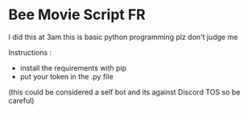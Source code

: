 # Bee Movie Script FR

I did this at 3am this is basic python programming plz don't judge me

Instructions :
- install the requirements with pip
- put your token in the .py file

(this could be considered a self bot and its against Discord TOS so be careful)

